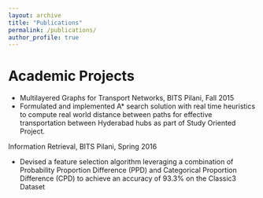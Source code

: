 ```yaml
---
layout: archive
title: "Publications"
permalink: /publications/
author_profile: true
---
```


Academic Projects
======

* Multilayered Graphs for Transport Networks, BITS Pilani, Fall 2015 
 * Formulated and implemented A* search solution with real time heuristics to compute real world distance between paths for effective transportation between Hyderabad hubs as part of Study Oriented Project. 
 
 
Information Retrieval, BITS Pilani, Spring 2016  
 * Devised a feature selection algorithm leveraging a combination of Probability Proportion Difference (PPD) and Categorical Proportion Difference (CPD) to achieve an accuracy of 93.3% on the Classic3 Dataset 

